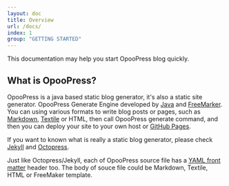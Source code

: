 ```yaml
---
layout: doc
title: Overview
url: /docs/
index: 1
group: "GETTING STARTED"
---
```


This documentation may help you start OpooPress blog quickly.

## What is OpooPress?

OpooPress is a java based static blog generator, it's also a static site generator. OpooPress Generate Engine developed by [Java](http://www.oracle.com/technetwork/java/index.html) and [FreeMarker](http://www.freemarker.org/). You can using various formats to write blog posts or pages, such as [Markdown](http://daringfireball.net/projects/markdown/), [Textile](http://textile.sitemonks.com/) or HTML, then call OpooPress generate command, and then you can deploy your site to your own host or [GitHub Pages](http://pages.github.com/).

If you want to known what is really a static blog generator, please check [Jekyll](http://jekyllrb.com) and [Octopress](http://octopress.org/).

Just like Octopress/Jekyll, each of OpooPress source file has a [YAML front matter](http://jekyllrb.com/docs/frontmatter/) header too. The body of souce file could be Markdown, Textile, HTML or FreeMaker template.
